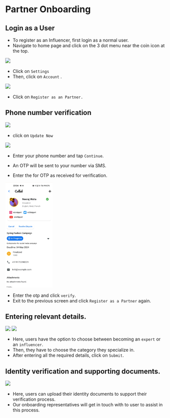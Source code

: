 # Partner Onboarding

## Login as a User

* To register as an Influencer, first login as a normal user.
* Navigate to home page and click on the 3 dot menu near the coin icon at the top.

<img src="../image-9.png" width=150 >

* Click on `Settings`
* Then, click on `Account` .

<img src="partner_register.jpg" width=150 >

* Click on `Register as an Partner.`

## Phone number verification 
<img src="partner_register_2.jpg" width=150 >

* click on `Update Now`

<img src="partner_register_3.jpg" width=150 >

* Enter your phone number and tap `Continue`.


* An OTP will be sent to your number via SMS.
* Enter the for OTP as received for verification.

<img src="./image-8.png" width=150 >

* Enter the otp and click `verify`.
* Exit to the previous screen and click `Register as a Partner` again.

## Entering relevant details.
<img src="partner_register_form.jpg" width=150 >
<img src="partner_register_form_2.jpg" width=150 >

* Here, users have the option to choose between becoming an `expert` or an `influencer`.
* Then, they have to choose the category they specialize in.
* After entering all the required details, click on `Submit`.


## Identity verification and supporting documents.

<img src="partner_register_form_3.jpg" width=150 >

* Here, users can upload their identity documents to support their verification process.
* Our onboarding representatives will get in touch with to user to assist in this process.